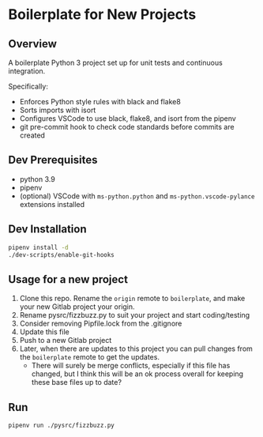 # Boilerplate for New Projects

## Overview
A boilerplate Python 3 project set up for unit tests and continuous integration.

Specifically:

- Enforces Python style rules with black and flake8
- Sorts imports with isort
- Configures VSCode to use black, flake8, and isort from the pipenv
- git pre-commit hook to check code standards before commits are created

## Dev Prerequisites
- python 3.9
- pipenv
- (optional) VSCode with `ms-python.python` and `ms-python.vscode-pylance` extensions installed

## Dev Installation

```bash
pipenv install -d
./dev-scripts/enable-git-hooks
```

## Usage for a new project

1. Clone this repo.  Rename the `origin` remote to `boilerplate`, and make your new Gitlab project your origin.
2. Rename pysrc/fizzbuzz.py to suit your project and start coding/testing
3. Consider removing Pipfile.lock from the .gitignore
4. Update this file
5. Push to a new Gitlab project
6. Later, when there are updates to this project you can pull changes from the `boilerplate` remote to get the updates.
   - There will surely be merge conflicts, especially if this file has changed, but I think this will be an ok process overall for keeping these base files up to date?

## Run

```bash
pipenv run ./pysrc/fizzbuzz.py
```
